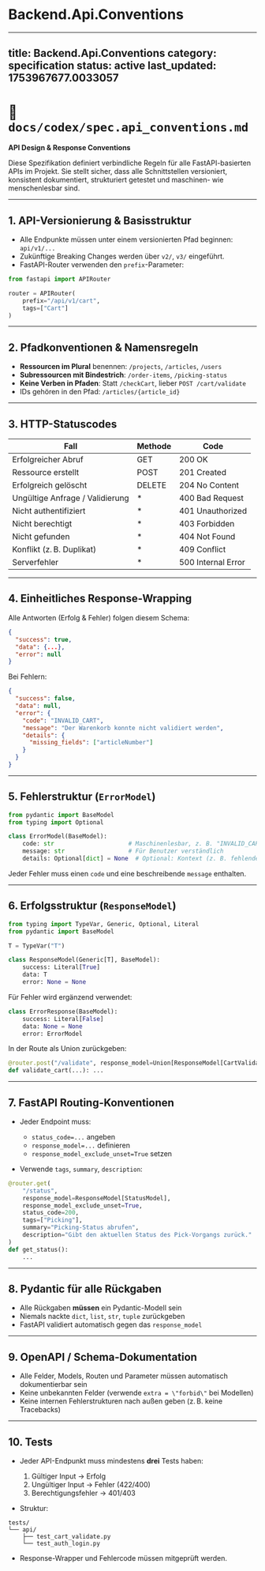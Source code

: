 # Backend.Api.Conventions

---
title: Backend.Api.Conventions
category: specification
status: active
last_updated: 1753967677.0033057
---

# 📄 `docs/codex/spec.api_conventions.md`

**API Design & Response Conventions**

Diese Spezifikation definiert verbindliche Regeln für alle FastAPI-basierten APIs im Projekt. Sie stellt sicher, dass alle Schnittstellen versioniert, konsistent dokumentiert, strukturiert getestet und maschinen- wie menschenlesbar sind.

---

## 1. API-Versionierung & Basisstruktur

* Alle Endpunkte müssen unter einem versionierten Pfad beginnen:
  `api/v1/...`
* Zukünftige Breaking Changes werden über `v2/`, `v3/` eingeführt.
* FastAPI-Router verwenden den `prefix`-Parameter:

```python
from fastapi import APIRouter

router = APIRouter(
    prefix="/api/v1/cart",
    tags=["Cart"]
)
```

---

## 2. Pfadkonventionen & Namensregeln

* **Ressourcen im Plural** benennen: `/projects`, `/articles`, `/users`
* **Subressourcen mit Bindestrich**: `/order-items`, `/picking-status`
* **Keine Verben in Pfaden**: Statt `/checkCart`, lieber `POST /cart/validate`
* IDs gehören in den Pfad: `/articles/{article_id}`

---

## 3. HTTP-Statuscodes

| Fall                            | Methode | Code               |
| ------------------------------- | ------- | ------------------ |
| Erfolgreicher Abruf             | GET     | 200 OK             |
| Ressource erstellt              | POST    | 201 Created        |
| Erfolgreich gelöscht            | DELETE  | 204 No Content     |
| Ungültige Anfrage / Validierung | \*      | 400 Bad Request    |
| Nicht authentifiziert           | \*      | 401 Unauthorized   |
| Nicht berechtigt                | \*      | 403 Forbidden      |
| Nicht gefunden                  | \*      | 404 Not Found      |
| Konflikt (z. B. Duplikat)       | \*      | 409 Conflict       |
| Serverfehler                    | \*      | 500 Internal Error |

---

## 4. Einheitliches Response-Wrapping

Alle Antworten (Erfolg & Fehler) folgen diesem Schema:

```json
{
  "success": true,
  "data": {...},
  "error": null
}
```

Bei Fehlern:

```json
{
  "success": false,
  "data": null,
  "error": {
    "code": "INVALID_CART",
    "message": "Der Warenkorb konnte nicht validiert werden",
    "details": {
      "missing_fields": ["articleNumber"]
    }
  }
}
```

---

## 5. Fehlerstruktur (`ErrorModel`)

```python
from pydantic import BaseModel
from typing import Optional

class ErrorModel(BaseModel):
    code: str                     # Maschinenlesbar, z. B. "INVALID_CART"
    message: str                  # Für Benutzer verständlich
    details: Optional[dict] = None  # Optional: Kontext (z. B. fehlende Felder)
```

Jeder Fehler muss einen `code` und eine beschreibende `message` enthalten.

---

## 6. Erfolgsstruktur (`ResponseModel`)

```python
from typing import TypeVar, Generic, Optional, Literal
from pydantic import BaseModel

T = TypeVar("T")

class ResponseModel(Generic[T], BaseModel):
    success: Literal[True]
    data: T
    error: None = None
```

Für Fehler wird ergänzend verwendet:

```python
class ErrorResponse(BaseModel):
    success: Literal[False]
    data: None = None
    error: ErrorModel
```

In der Route als Union zurückgeben:

```python
@router.post("/validate", response_model=Union[ResponseModel[CartValidated], ErrorResponse])
def validate_cart(...): ...
```

---

## 7. FastAPI Routing-Konventionen

* Jeder Endpoint muss:

  * `status_code=...` angeben
  * `response_model=...` definieren
  * `response_model_exclude_unset=True` setzen
* Verwende `tags`, `summary`, `description`:

```python
@router.get(
    "/status",
    response_model=ResponseModel[StatusModel],
    response_model_exclude_unset=True,
    status_code=200,
    tags=["Picking"],
    summary="Picking-Status abrufen",
    description="Gibt den aktuellen Status des Pick-Vorgangs zurück."
)
def get_status():
    ...
```

---

## 8. Pydantic für alle Rückgaben

* Alle Rückgaben **müssen** ein Pydantic-Modell sein
* Niemals nackte `dict`, `list`, `str`, `tuple` zurückgeben
* FastAPI validiert automatisch gegen das `response_model`

---

## 9. OpenAPI / Schema-Dokumentation

* Alle Felder, Models, Routen und Parameter müssen automatisch dokumentierbar sein
* Keine unbekannten Felder (verwende `extra = \"forbid\"` bei Modellen)
* Keine internen Fehlerstrukturen nach außen geben (z. B. keine Tracebacks)

---

## 10. Tests

* Jeder API-Endpunkt muss mindestens **drei** Tests haben:

  1. Gültiger Input → Erfolg
  2. Ungültiger Input → Fehler (422/400)
  3. Berechtigungsfehler → 401/403

* Struktur:

```text
tests/
└── api/
    ├── test_cart_validate.py
    └── test_auth_login.py
```

* Response-Wrapper und Fehlercode müssen mitgeprüft werden.


